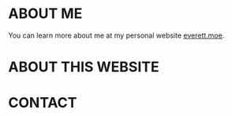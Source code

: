 # ABOUT ME
You can learn more about me at my personal website [everett.moe](https://everett.moe).

# ABOUT THIS WEBSITE

# CONTACT

